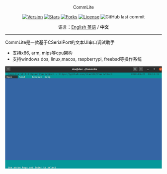 <p align="center">CommLite</p>

<p align="center">
<a href="https://github.com/itas109/CommLite/releases"><img alt="Version" src="https://img.shields.io/github/release/itas109/CommLite"/></a>
<a href="https://github.com/itas109/CommLite/stargazers"><img alt="Stars" src="https://img.shields.io/github/stars/itas109/CommLite"/></a>
<a href="https://github.com/itas109/CommLite/network/members"><img alt="Forks" src="https://img.shields.io/github/forks/itas109/CommLite"/></a>
<a href="https://github.com/itas109/CommLite/blob/master/LICENSE"><img alt="License" src="https://img.shields.io/github/license/itas109/CommLite"/></a>
<img alt="GitHub last commit" src="https://img.shields.io/github/last-commit/itas109/CommLite">
</p>

<p align="center">
语言：<a href="README-EN.md">English 英语</a> / <strong>中文</strong>
</p>

---

CommLite是一款基于CSerialPort的文本UI串口调试助手

* 支持x86, arm, mips等cpu架构
* 支持windows dos, linux,macos, raspberrypi, freebsd等操作系统

![image](./pic/commlite.gif)